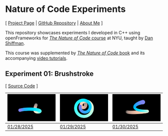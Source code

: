 # Nature of Code Experiments

[ [Project Page](https://jackbdu.com/nature-of-code-experiments/) \| [GitHub Repository](https://github.com/jackbdu/nature-of-code-experiments/) \| [About Me](https://jackbdu.com/about/) ]

This repository showcases experiments I developed in C++ using openFrameworks for [_The Nature of Code_ course](https://github.com/nature-of-code/noc-syllabus-s25) at NYU, taught by [Dan Shiffman](https://thecodingtrain.com/about).

This course was supplemented by [_The Nature of Code_ book](https://natureofcode.com/) and its accompanying [video tutorials](https://thecodingtrain.com/tracks/the-nature-of-code-2).

## Experiment 01: Brushstroke

[ [Source Code](https://github.com/jackbdu/nature-of-code-experiments/tree/main/01-brushstroke/src) ]

| ![](assets/20250128-daily-experiment-colorful-noise-walk-1080p-frame-0001024.png) | ![](assets/20250129-daily-experiment-colorful-spiral-noise-ribbon-1080p-frame-0000048.png) | ![](assets/20250130-daily-experiment-colorful-brushstroke-simplex-noise-1080p@60fps-still.png) |
| --------------------------------------------------------------------------------- | ------------------------------------------------------------------------------------------ | ---------------------------------------------------------------------------------------------- |
| [01/28/2025](https://www.instagram.com/p/DFZj0vcuX0-/)                            | [01/29/2025](https://www.instagram.com/p/DFcIGe-xZjq/)                                     | [01/30/2025](https://www.instagram.com/p/DFeanW4Mh87/)                                         |

